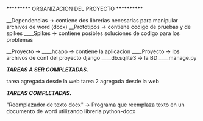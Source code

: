 
********* ORGANIZACION DEL PROYECTO **********

__Dependencias -> contiene dos librerias necesarias para manipular archivos de word (docx)
__Prototipos -> contiene codigo de pruebas y de spikes
____Spikes -> contiene posibles soluciones de codigo para los problemas

__Proyecto ->
____hcapp -> contiene la aplicacion
____Proyecto -> los archivos de conf del proyecto django
____db.sqlite3 -> la BD 
____manage.py







_________TAREAS A SER COMPLETADAS._________


tarea agregada desde la web
tarea 2 agregada desde la web



_________TAREAS COMPLETADAS._________

"Reemplazador de texto docx" -> Programa que reemplaza texto en un documento de word
utilizando libreria python-docx


